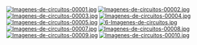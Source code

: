 [![Imagenes-de-circuitos-00001.jpg](https://i.postimg.cc/tRkLTwy9/Imagenes-de-circuitos-00001.jpg)](https://postimg.cc/LhqyQynW)
[![Imagenes-de-circuitos-00002.jpg](https://i.postimg.cc/4dJWR4YV/Imagenes-de-circuitos-00002.jpg)](https://postimg.cc/jWFHzbQS)
[![Imagenes-de-circuitos-00003.jpg](https://i.postimg.cc/d0R5fZVJ/Imagenes-de-circuitos-00003.jpg)](https://postimg.cc/hJj8zjmY)
[![Imagenes-de-circuitos-00004.jpg](https://i.postimg.cc/63YYWsZS/Imagenes-de-circuitos-00004.jpg)](https://postimg.cc/47HzPSBb)
[![Imagenes-de-circuitos-00005.jpg](https://i.postimg.cc/rssgzhCp/Imagenes-de-circuitos-00005.jpg)](https://postimg.cc/dZMGxjfM)
[![6-Imagenes-de-circuitos.jpg](https://i.postimg.cc/HkD4CWKn/6-Imagenes-de-circuitos.jpg)](https://postimg.cc/LnDZtSmF)
[![Imagenes-de-circuitos-00007.jpg](https://i.postimg.cc/htL84WWr/Imagenes-de-circuitos-00007.jpg)](https://postimg.cc/YvSL8PSG)
[![Imagenes-de-circuitos-00008.jpg](https://i.postimg.cc/7YTMcJKj/Imagenes-de-circuitos-00008.jpg)](https://postimg.cc/KRxM3jS5)
[![Imagenes-de-circuitos-00009.jpg](https://i.postimg.cc/1zyGfCyZ/Imagenes-de-circuitos-00009.jpg)](https://postimg.cc/pm1hSB90)
[![Imagenes-de-circuitos-00010.jpg](https://i.postimg.cc/1ttDK8gC/Imagenes-de-circuitos-00010.jpg)](https://postimg.cc/2qsqk87h)
